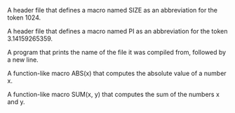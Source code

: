 A  header file that defines a macro named SIZE as an abbreviation for the token 1024.

A header file that defines a macro named PI as an abbreviation for the token 3.14159265359.

A program that prints the name of the file it was compiled from, followed by a new line.

A function-like macro ABS(x) that computes the absolute value of a number x.

A function-like macro SUM(x, y) that computes the sum of the numbers x and y.

